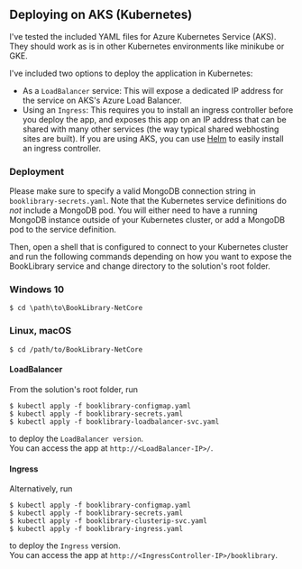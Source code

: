 ## Deploying on AKS (Kubernetes)
I've tested the included YAML files for Azure Kubernetes Service (AKS). They should work as is in other Kubernetes environments like minikube or GKE. 

I've included two options to deploy the application in Kubernetes:
- As a `LoadBalancer` service: This will expose a dedicated IP address for the service on AKS's Azure Load Balancer. 
- Using an `Ingress`: This requires you to install an ingress controller before you deploy the app, and exposes this app on an IP address that can be shared with many other services (the way typical shared webhosting sites are built). If you are using AKS, you can use [Helm](https://docs.microsoft.com/en-us/azure/aks/kubernetes-helm) to easily install an ingress controller.

### Deployment
Please make sure to specify a valid MongoDB connection string in `booklibrary-secrets.yaml`. Note that the Kubernetes service definitions do _not_ include a MongoDB pod. You will either need to have a running MongoDB instance outside of your Kubernetes cluster, or add a MongoDB pod to the service definition. 

Then, open a shell that is configured to connect to your Kubernetes cluster and run the following commands depending on how you want to expose the BookLibrary service and change directory to the solution's root folder.

### Windows 10 
```
$ cd \path\to\BookLibrary-NetCore
```

### Linux, macOS
```
$ cd /path/to/BookLibrary-NetCore
``` 

#### LoadBalancer
From the solution's root folder, run
```
$ kubectl apply -f booklibrary-configmap.yaml
$ kubectl apply -f booklibrary-secrets.yaml
$ kubectl apply -f booklibrary-loadbalancer-svc.yaml
```

to deploy the `LoadBalancer version`.<br />
You can access the app at `http://<LoadBalancer-IP>/`.

#### Ingress
Alternatively, run
```
$ kubectl apply -f booklibrary-configmap.yaml
$ kubectl apply -f booklibrary-secrets.yaml
$ kubectl apply -f booklibrary-clusterip-svc.yaml 
$ kubectl apply -f booklibrary-ingress.yaml 
```

to deploy the `Ingress` version. <br>
You can access the app at `http://<IngressController-IP>/booklibrary`.
